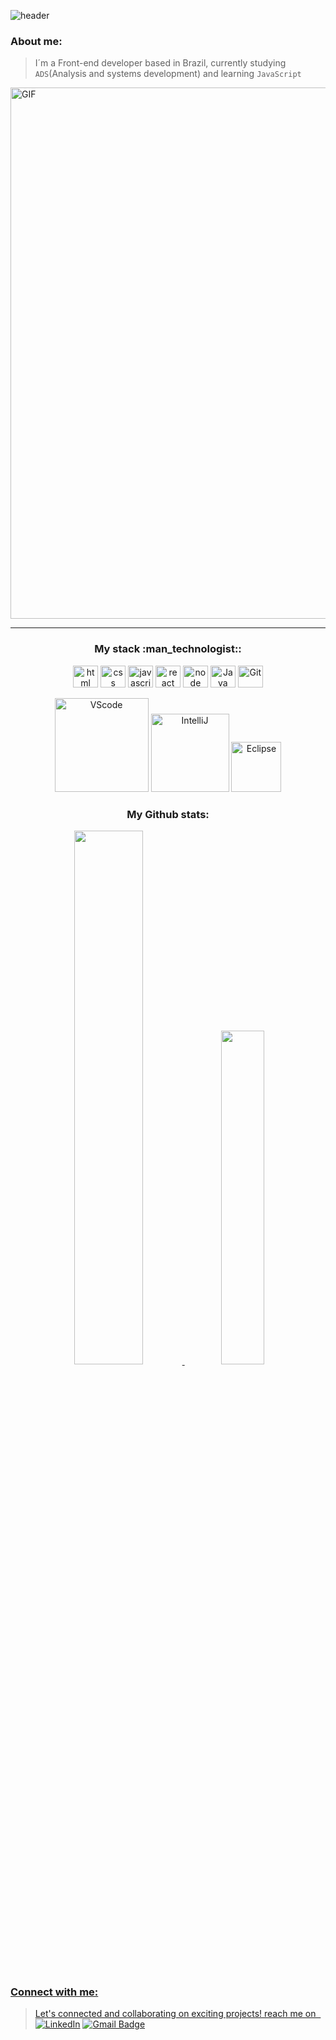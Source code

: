 ![header](https://capsule-render.vercel.app/api?type=rect&color=0:80b6e8,25:466da0,50:1543ac,75:152448,100:0a1122&height=60&text=%Hi%20there%,%20I'm%20Renato%20Nunes!&animation=fadeIn&fontColor=ffffff&fontSize=25&fontAlign=50&fontAlignY=55)
<h3>About me:</h3>

> I´m a Front-end developer based in Brazil, currently studying `ADS`(Analysis and systems development) and learning `JavaScript`
<img align="center" width="850px" alt="GIF" src="https://github.com/renatonunesan/renatonunesan/assets/153360955/3b4a2d96-a4f1-483a-8167-dbcebfe480bf" />

<hr>

<h3 align="center">My stack :man_technologist::</h3>

<div align="center">
  <img align="center" alt="html" height="35" width="40" src="https://cdn.jsdelivr.net/gh/devicons/devicon/icons/html5/html5-original.svg">
  <img align="center" alt="css" height="35" width="40" src="https://cdn.jsdelivr.net/gh/devicons/devicon/icons/css3/css3-original.svg">
  <img align="center" alt="javascript" height="35" width="40" src="https://cdn.jsdelivr.net/gh/devicons/devicon/icons/javascript/javascript-original.svg">
  <img align="center" alt="react" height="35" width="40" src="https://cdn.jsdelivr.net/gh/devicons/devicon@latest/icons/react/react-original.svg">
  <img align="center" alt="node" height="35" width="40" src="https://cdn.jsdelivr.net/gh/devicons/devicon@latest/icons/nodejs/nodejs-original-wordmark.svg">
  <img align="center" alt="Java"  height="35" width="40" src="https://cdn.jsdelivr.net/gh/devicons/devicon/icons/java/java-original.svg">
  <img align="center" alt="Git" height="35" width="40" src="https://cdn.jsdelivr.net/gh/devicons/devicon/icons/git/git-original.svg">
  



<br>  
<br>
  <img alt="VScode" width="150" src="https://img.shields.io/badge/Visual_Studio_Code-0078D4?style=for-the-badge&logo=visual%20studio%20code&logoColor=white"/> 
  <img alt="IntelliJ" width="125" src="https://img.shields.io/badge/IntelliJ_IDEA-000000.svg?style=for-the-badge&logo=intellij-idea&logoColor=white"/>
  <img alt="Eclipse" width="80" src="https://img.shields.io/badge/Eclipse-2C2255?style=for-the-badge&logo=eclipse&logoColor=white"/>
</div>

<h3 align="center">My Github stats:</h3>

<div align="center">
  <a href="https://github.com/renatonunesan">
  <img width="46.8%" src="https://github-readme-stats.vercel.app/api?username=renatonunesan&bg_color=0a1122&text_color=1543ac&title_color=80b6e8&layout=compact&theme=algolia&langs_count=7&hide_border=true"/>
  <img width="37%" src="https://github-readme-stats.vercel.app/api/top-langs/?username=renatonunesan&bg_color=0a1122&text_color=1543ac&title_color=80b6e8&layout=compact&theme=algolia&langs_count=7&hide_border=true"/>
</div>

<h3>Connect with me: </h3>

>Let's connected and collaborating on exciting projects! reach me on‎ ‎ ‎[![LinkedIn](https://img.shields.io/badge/LinkedIn-renatonunesan-blue)](https://www.linkedin.com/in/renatonunesan/) [![Gmail Badge](https://img.shields.io/badge/renatonunesan@gmail.com-Gmail-c14438?style=flat-square&logo=Gmail&logoColor=white&link=mailto:renatonunesan@gmail.com)](mailto:renatonunesan@gmail.com)
